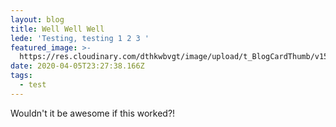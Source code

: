 ```yaml
---
layout: blog
title: Well Well Well
lede: 'Testing, testing 1 2 3 '
featured_image: >-
  https://res.cloudinary.com/dthkwbvgt/image/upload/t_BlogCardThumb/v1586203534/small_IMG_20200325_090711_r4ndds.jpg
date: 2020-04-05T23:27:38.166Z
tags:
  - test
---
```

Wouldn't it be awesome if this worked?!